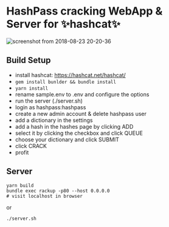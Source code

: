 # HashPass cracking WebApp & Server for ✨hashcat✨

![screenshot from 2018-08-23 20-20-36](https://user-images.githubusercontent.com/42399304/44563246-35489800-a712-11e8-8a3e-203188858029.png)

## Build Setup
- install hashcat: https://hashcat.net/hashcat/
- ```gem install bunlder && bundle install```
- ```yarn install```
- rename sample.env to .env and configure the options
- run the server (./server.sh)
- login as hashpass:hashpass
- create a new admin account & delete hashpass user
- add a dictionary in the settings
- add a hash in the hashes page by clicking ADD
- select it by clicking the checkbox and click QUEUE
- choose your dictionary and click SUBMIT
- click CRACK
- profit


## Server
```
yarn build
bundle exec rackup -p80 --host 0.0.0.0
# visit localhost in browser
```
or
```
./server.sh
```
